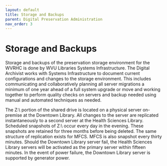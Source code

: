 ```yaml
---
layout: default
title: Storage and Backups
parent: Digital Preservation Administration
nav_order: 3
---
```


# Storage and Backups

Storage and backups of the preservation storage environment for the WVRHC is done by WVU Libraries Systems Infrastructure. The Digital Archivist works with Systems Infrastructure to document current configurations and changes to the storage environment. This includes communicating and collaboratively planning all server migrations a minimum of one year ahead of a full system upgrade or move and working together to perform quality checks on servers and backup needed using manual and automated techniques as needed.  

The Z:\ portion of the shared drive is located on a physical server on-premise at the Downtown Library. All changes to the server are replicated instantaneously to a second server at the Health Sciences Library. Scheduled snapshots of Z:\ occur every day in the evening. These snapshots are retained for three months before being deleted. The same structure of replication exists for MFCS. MFCS is also snapshot every thirty minutes. Should the Downtown Library server fail, the Health Sciences Library servers will be activated as the primary server within fifteen minutes. In the event of power failure, the Downtown Library server is supported by generator power.  
